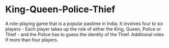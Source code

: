 # King-Queen-Police-Thief
A role-playing game that is a popular pastime in India. It involves four to six players - Each player takes up the role of either the King, Queen, Police or Thief - and the Police has to guess the identity of the Thief. Additional roles if more than four players.
